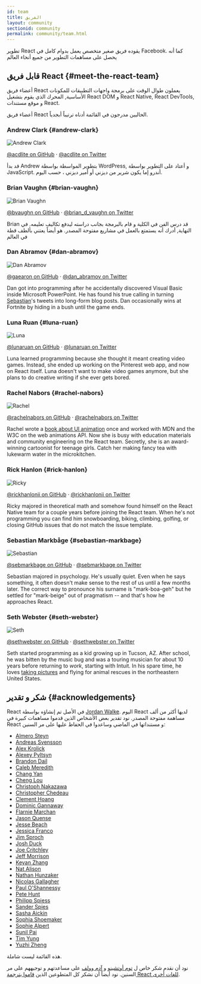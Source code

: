 ```yaml
---
id: team
title: الفريق
layout: community
sectionid: community
permalink: community/team.html
---
```


تطوير React يقوده فريق صغير متخصص يعمل بدوام كامل في Facebook. كما أنه يحصل على مساهمات التطوير من جميع أنحاء العالم

## قابل فريق React {#meet-the-react-team}

أعضاء فريق React يعملون طوال الوقت على برمجة واجهات التطبيقات للمكونات الأساسية, المحرك الذي يقوم بتشغيل React DOM و React Native, React DevTools, و موقع مستندات React.

أعضاء فريق React الحاليين مدرجون في القائمة أدناه ترتيباً أبجدياً.

### Andrew Clark {#andrew-clark}

![Andrew Clark](../images/team/acdlite.jpg)

[@acdlite on GitHub](https://github.com/acdlite) &middot; [@acdlite on Twitter](https://twitter.com/acdlite)

قد بدأ Andrew بتطوير المواسطة بواسطة WordPress, و أعتاد على التطوير بواسطة JavaScript. أندرو إما يكون شرير من ديزني أو أمير ديزني ، حسب اليوم. 

### Brian Vaughn {#brian-vaughn}

![Brian Vaughn](../images/team/bvaughn.jpg)

[@bvaughn on GitHub](https://github.com/bvaughn) &middot; [@brian\_d\_vaughn on Twitter](https://twitter.com/brian_d_vaughn)

Brian قد درس الفن في الكلية و قام بالبرمجة بجانب دراسته ليدفع تكاليف تعليمه. في النهاية, أدرك أنه يستمتع بالعمل في مشاريع مفتوحة المصدر.
هو أيضاً يعتني بألطف قطة في العالم

### Dan Abramov {#dan-abramov}

![Dan Abramov](../images/team/gaearon.jpg)

[@gaearon on GitHub](https://github.com/gaearon) &middot; [@dan_abramov on Twitter](https://twitter.com/dan_abramov)

Dan got into programming after he accidentally discovered Visual Basic inside Microsoft PowerPoint. He has found his true calling in turning [Sebastian](#sebastian-markbage)'s tweets into long-form blog posts. Dan occasionally wins at Fortnite by hiding in a bush until the game ends.

### Luna Ruan {#luna-ruan}

![Luna](../images/team/lunaruan.jpg)

[@lunaruan on GitHub](https://github.com/lunaruan) &middot; [@lunaruan on Twitter](https://twitter.com/lunaruan)

Luna learned programming because she thought it meant creating video games. Instead, she ended up working on the Pinterest web app, and now on React itself. Luna doesn't want to make video games anymore, but she plans to do creative writing if she ever gets bored.

### Rachel Nabors {#rachel-nabors}

![Rachel](../images/team/rnabors.jpg)

[@rachelnabors on GitHub](https://github.com/rachelnabors) &middot; [@rachelnabors on Twitter](https://twitter.com/rachelnabors)

Rachel wrote a [book about UI animation](https://abookapart.com/products/animation-at-work) once and worked with MDN and the W3C on the web animations API. Now she is busy with education materials and community engineering on the React team. Secretly, she is an award-winning cartoonist for teenage girls. Catch her making fancy tea with lukewarm water in the microkitchen.

### Rick Hanlon {#rick-hanlon}

![Ricky](../images/team/rickhanlonii.jpg)

[@rickhanlonii on GitHub](https://github.com/rickhanlonii) &middot; [@rickhanlonii on Twitter](https://twitter.com/rickhanlonii)

Ricky majored in theoretical math and somehow found himself on the React Native team for a couple years before joining the React team. When he's not programming you can find him snowboarding, biking, climbing, golfing, or closing GitHub issues that do not match the issue template.

### Sebastian Markbåge {#sebastian-markbage}

![Sebastian](../images/team/sebmarkbage.jpg)

[@sebmarkbage on GitHub](https://github.com/sebmarkbage) &middot; [@sebmarkbage on Twitter](https://twitter.com/sebmarkbage)

Sebastian majored in psychology. He's usually quiet. Even when he says something, it often doesn't make sense to the rest of us until a few months later. The correct way to pronounce his surname is "mark-boa-geh" but he settled for "mark-beige" out of pragmatism -- and that's how he approaches React.

### Seth Webster {#seth-webster}

![Seth](../images/team/sethwebster.jpg)

[@sethwebster on GitHub](https://github.com/sethwebster) &middot; [@sethwebster on Twitter](https://twitter.com/sethwebster)

Seth started programming as a kid growing up in Tucson, AZ. After school, he was bitten by the music bug and was a touring musician for about 10 years before returning to *work*, starting with Intuit. In his spare time, he loves [taking pictures](https://www.sethwebster.com) and flying for animal rescues in the northeastern United States.

## شكر و تقدير {#acknowledgements}

React في الأصل تم إنشاؤه بواسطة [Jordan Walke](https://github.com/jordwalke). اليوم React لديها أكثر من ألف مساهمة مفتوحة المصدر. نود تقدير بعض الأشخاص الذين قدموا مساهمات كبيرة في React و مستنداتها في الماضي وساعدوا في الحفاظ عليها على مر السنين: 

* [Almero Steyn](https://github.com/AlmeroSteyn)
* [Andreas Svensson](https://github.com/syranide)
* [Alex Krolick](https://github.com/alexkrolick)
* [Alexey Pyltsyn](https://github.com/lex111)
* [Brandon Dail](https://github.com/aweary)
* [Caleb Meredith](https://github.com/calebmer)
* [Chang Yan](https://github.com/cyan33)
* [Cheng Lou](https://github.com/chenglou)
* [Christoph Nakazawa](https://github.com/cpojer)
* [Christopher Chedeau](https://github.com/vjeux)
* [Clement Hoang](https://github.com/clemmy)
* [Dominic Gannaway](https://github.com/trueadm)
* [Flarnie Marchan](https://github.com/flarnie)
* [Jason Quense](https://github.com/jquense)
* [Jesse Beach](https://github.com/jessebeach)
* [Jessica Franco](https://github.com/Jessidhia)
* [Jim Sproch](https://github.com/jimfb)
* [Josh Duck](https://github.com/joshduck)
* [Joe Critchley](https://github.com/joecritch)
* [Jeff Morrison](https://github.com/jeffmo)
* [Keyan Zhang](https://github.com/keyz)
* [Nat Alison](https://github.com/tesseralis)
* [Nathan Hunzaker](https://github.com/nhunzaker)
* [Nicolas Gallagher](https://github.com/necolas)
* [Paul O'Shannessy](https://github.com/zpao)
* [Pete Hunt](https://github.com/petehunt)
* [Philipp Spiess](https://github.com/philipp-spiess)
* [Sander Spies](https://github.com/sanderspies)
* [Sasha Aickin](https://github.com/aickin)
* [Sophia Shoemaker](https://github.com/mrscobbler)
* [Sophie Alpert](https://github.com/sophiebits)
* [Sunil Pai](https://github.com/threepointone)
* [Tim Yung](https://github.com/yungsters)
* [Yuzhi Zheng](https://github.com/yuzhi)

هذه القائمة ليست شاملة.

نود أن نقدم شكر خاص ل [توم أوتشينو](https://github.com/tomocchino) و [آدم وولف](https://github.com/wolffiex) على مساعدتهم و توجيههم على مر السنين.
نود أيضاً أن نشكر كل المتطوعين الذين [قاموا بترجمة React للغات أخرى](https://isreacttranslatedyet.com/).
